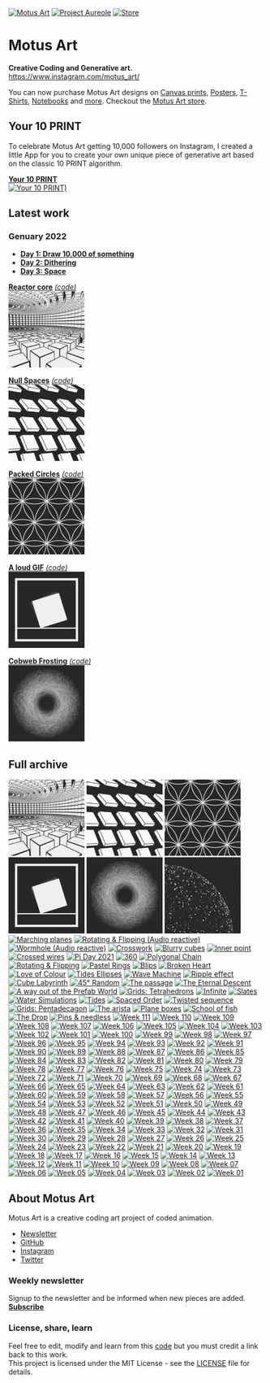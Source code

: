 [![Motus Art](assets/img/website/MotusArt.jpg "Motus Art")](#motus-art)
[![Project Aureole](assets/img/website/Project-Aureole.jpg "Project Aureole")](https://github.com/owenmcateer/Project-Aureole)
[![Store](assets/img/website/Buy-prints.jpg "Buy Motus Art Prints")](https://motusart.redbubble.com/)


# Motus Art

**Creative Coding and Generative art.**  
https://www.instagram.com/motus_art/

You can now purchase Motus Art designs on [Canvas prints](https://www.redbubble.com/people/motusart/shop?artistUserName=motusart&asc=u&iaCode=u-print-canvas), [Posters](https://www.redbubble.com/people/motusart/shop?artistUserName=motusart&asc=u&iaCode=u-print-poster), [T-Shirts](https://cottonbureau.com/people/owen-mcateer), [Notebooks](https://www.redbubble.com/people/motusart/shop?artistUserName=motusart&asc=u&iaCode=u-notebook-spiral) and [more](https://www.redbubble.com/people/motusart/shop).
Checkout the [Motus Art store](https://www.redbubble.com/people/motusart/shop).


## Your 10 PRINT
To celebrate Motus Art getting 10,000 followers on Instagram, I created a little App for you to create your own unique piece of generative art based on the classic 10 PRINT algorithm.

[**Your 10 PRINT**][your10print]  
[![Your 10 PRINT)](./assets/img/preview/your10print.png)][your10print]


## Latest work

### Genuary 2022
- [**Day 1: Draw 10,000 of something**](https://owenmcateer.github.io/Motus-Art/projects/genuary2022/day1.html)
- [**Day 2: Dithering**](https://owenmcateer.github.io/Motus-Art/projects/genuary2022/day2.html)
- [**Day 3: Space**](https://owenmcateer.github.io/Motus-Art/projects/genuary2022/day3.html)


[**Reactor core**][week152] [*(code)*][week152code]  
[![Reactor core)](./assets/img/preview/week_152.png)][week152]

[**Null Spaces**][week151] [*(code)*][week151code]  
[![Null Spaces)](./assets/img/preview/week_151.png)][week151]

[**Packed Circles**][week150] [*(code)*][week150code]  
[![Packed Circles)](./assets/img/preview/week_150.png)][week150]

[**A loud GIF**][week149] [*(code)*][week149code]  
[![A loud GIF)](./assets/img/preview/week_149.png)][week149]

[**Cobweb Frosting**][week148] [*(code)*][week148code]  
[![Cobweb Frosting)](./assets/img/preview/week_148.png)][week148]

## Full archive
[![Reactor core](./assets/img/preview/week_152.png)][week152]
[![Null Spaces](./assets/img/preview/week_151.png)][week151]
[![Packed Circles](./assets/img/preview/week_150.png)][week150]
[![A loud GIF](./assets/img/preview/week_149.png)][week149]
[![Cobweb Frosting](./assets/img/preview/week_148.png)][week148]
[![Entity Globe](./assets/img/preview/week_147.png)][week147]
[![Marching planes](./assets/img/preview/week_146.png)][week146]
[![Rotating & Flipping (Audio reactive)](./assets/img/preview/week_136.png)][week145]
[![Wormhole (Audio reactive)](./assets/img/preview/week_103.png)][week144]
[![Crosswork](./assets/img/preview/week_143.png)][week143]
[![Blurry cubes](./assets/img/preview/week_142.png)][week142]
[![Inner point](./assets/img/preview/week_141.png)][week141]
[![Crossed wires](./assets/img/preview/week_140.png)][week140]
[![Pi Day 2021](./assets/img/preview/week_139.png)][week139]
[![360](./assets/img/preview/week_138.png)][week138]
[![Polygonal Chain](./assets/img/preview/week_137.png)][week137]
[![Rotating &amp; Flipping](./assets/img/preview/week_136.png)][week136]
[![Pastel Rings](./assets/img/preview/week_135.png)][week135]
[![Blips](./assets/img/preview/week_134.png)][week134]
[![Broken Heart](./assets/img/preview/week_133.png)][week133]
[![Love of Colour](./assets/img/preview/week_132.png)][week132]
[![Tides Ellipses](./assets/img/preview/week_131.png)][week131]
[![Wave Machine](./assets/img/preview/week_130.png)][week130]
[![Ripple effect](./assets/img/preview/week_129.png)][week129]
[![Cube Labyrinth](./assets/img/preview/week_128.png)][week128]
[![45° Random](./assets/img/preview/week_127.png)][week127]
[![The passage](./assets/img/preview/week_126.png)][week126]
[![The Eternal Descent](./assets/img/preview/week_125.png)][week125]
[![A way out of the Prefab World](./assets/img/preview/week_124.png)][week124]
[![Grids: Tetrahedrons](./assets/img/preview/week_123.png)][week123]
[![Infinite](./assets/img/preview/week_122.png)][week122]
[![Slates](./assets/img/preview/week_121.png)][week121]
[![Water Simulations](./assets/img/preview/WaterSimulations.png)][waterSims]
[![Tides](./assets/img/preview/week_120.png)][week120]
[![Spaced Order](./assets/img/preview/week_119.png)][week119]
[![Twisted sequence](./assets/img/preview/week_118.png)][week118]
[![Grids: Pentadecagon](./assets/img/preview/week_117.png)][week117]
[![The arista](./assets/img/preview/week_116.png)][week116]
[![Plane boxes](./assets/img/preview/week_115.png)][week115]
[![School of fish](./assets/img/preview/week_114.png)][week114]
[![The Drop](./assets/img/preview/week_113.png)][week113]
[![Pins & needless](./assets/img/preview/week_112.png)][week112]
[![Week 111](./assets/img/preview/week_111.png)][week111]
[![Week 110](./assets/img/preview/week_110.png)][week110]
[![Week 109](./assets/img/preview/week_109.png)][week109]
[![Week 108](./assets/img/preview/week_108.png)][week108]
[![Week 107](./assets/img/preview/week_107.png)][week107]
[![Week 106](./assets/img/preview/week_106.png)][week106]
[![Week 105](./assets/img/preview/week_105.png)][week105]
[![Week 104](./assets/img/preview/week_104.png)][week104]
[![Week 103](./assets/img/preview/week_103.png)][week103]
[![Week 102](./assets/img/preview/week_102.png)][week102]
[![Week 101](./assets/img/preview/week_101.png)][week101]
[![Week 100](./assets/img/preview/week_100.png)][week100]
[![Week 99](./assets/img/preview/week_99.png)][week99]
[![Week 98](./assets/img/preview/week_98.png)][week98]
[![Week 97](./assets/img/preview/week_97.png)][week97]
[![Week 96](./assets/img/preview/week_96.png)][week96]
[![Week 95](./assets/img/preview/week_95.png)][week95]
[![Week 94](./assets/img/preview/week_94.png)][week94]
[![Week 93](./assets/img/preview/week_93.png)][week93]
[![Week 92](./assets/img/preview/week_92.png)][week92]
[![Week 91](./assets/img/preview/week_91.png)][week91]
[![Week 90](./assets/img/preview/week_90.png)][week90]
[![Week 89](./assets/img/preview/week_89.png)][week89]
[![Week 88](./assets/img/preview/week_88.png)][week88]
[![Week 87](./assets/img/preview/week_87.png)][week87]
[![Week 86](./assets/img/preview/week_86.png)][week86]
[![Week 85](./assets/img/preview/week_85.png)][week85]
[![Week 84](./assets/img/preview/week_84.png)][week84]
[![Week 83](./assets/img/preview/week_83.png)][week83]
[![Week 82](./assets/img/preview/week_82.png)][week82]
[![Week 81](./assets/img/preview/week_81.png)][week81]
[![Week 80](./assets/img/preview/week_80.png)][week80]
[![Week 79](./assets/img/preview/week_79.png)][week79]
[![Week 78](./assets/img/preview/week_78.png)][week78]
[![Week 77](./assets/img/preview/week_77.png)][week77]
[![Week 76](./assets/img/preview/week_76.png)][week76]
[![Week 75](./assets/img/preview/week_75.png)][week75]
[![Week 74](./assets/img/preview/week_74.png)][week74]
[![Week 73](./assets/img/preview/week_73.png)][week73]
[![Week 72](./assets/img/preview/week_72.png)][week72]
[![Week 71](./assets/img/preview/week_71.png)][week71]
[![Week 70](./assets/img/preview/week_70.png)][week70]
[![Week 69](./assets/img/preview/week_69.png)][week69]
[![Week 68](./assets/img/preview/week_68.png)][week68]
[![Week 67](./assets/img/preview/week_67.png)][week67]
[![Week 66](./assets/img/preview/week_66.png)][week66]
[![Week 65](./assets/img/preview/week_65.png)][week65]
[![Week 64](./assets/img/preview/week_64.png)][week64]
[![Week 63](./assets/img/preview/week_63.png)][week63]
[![Week 62](./assets/img/preview/week_62.png)][week62]
[![Week 61](./assets/img/preview/week_61.png)][week61]
[![Week 60](./assets/img/preview/week_60.png)][week60]
[![Week 59](./assets/img/preview/week_59.png)][week59]
[![Week 58](./assets/img/preview/week_58.png)][week58]
[![Week 57](./assets/img/preview/week_57.png)][week57]
[![Week 56](./assets/img/preview/week_56.png)][week56]
[![Week 55](./assets/img/preview/week_55.png)][week55]
[![Week 54](./assets/img/preview/week_54.png)][week54]
[![Week 53](./assets/img/preview/week_53.png)][week53]
[![Week 52](./assets/img/preview/week_52.png)][week52]
[![Week 51](./assets/img/preview/week_51.png)][week51]
[![Week 50](./assets/img/preview/week_50.png)][week50]
[![Week 49](./assets/img/preview/week_49.png)][week49]
[![Week 48](./assets/img/preview/week_48.png)][week48]
[![Week 47](./assets/img/preview/week_47.png)][week47]
[![Week 46](./assets/img/preview/week_46.png)][week46]
[![Week 45](./assets/img/preview/week_45.png)][week45]
[![Week 44](./assets/img/preview/week_44.png)][week44]
[![Week 43](./assets/img/preview/week_43.png)][week43]
[![Week 42](./assets/img/preview/week_42.png)][week42]
[![Week 41](./assets/img/preview/week_41.png)][week41]
[![Week 40](./assets/img/preview/week_40.png)][week40]
[![Week 39](./assets/img/preview/week_39.png)][week39]
[![Week 38](./assets/img/preview/week_38.png)][week38]
[![Week 37](./assets/img/preview/week_37.png)][week37]
[![Week 36](./assets/img/preview/week_36.png)][week36]
[![Week 35](./assets/img/preview/week_35.png)][week35]
[![Week 34](./assets/img/preview/week_34.png)][week34]
[![Week 33](./assets/img/preview/week_33.png)][week33]
[![Week 32](./assets/img/preview/week_32.png)][week32]
[![Week 31](./assets/img/preview/week_31.png)][week31]
[![Week 30](./assets/img/preview/week_30.png)][week30]
[![Week 29](./assets/img/preview/week_29.png)][week29]
[![Week 28](./assets/img/preview/week_28.png)][week28]
[![Week 27](./assets/img/preview/week_27.png)][week27]
[![Week 26](./assets/img/preview/week_26.png)][week26]
[![Week 25](./assets/img/preview/week_25.png)][week25]
[![Week 24](./assets/img/preview/week_24.png)][week24]
[![Week 23](./assets/img/preview/week_23.png)][week23]
[![Week 22](./assets/img/preview/week_22.png)][week22]
[![Week 21](./assets/img/preview/week_21.png)][week21]
[![Week 20](./assets/img/preview/week_20.png)][week20]
[![Week 19](./assets/img/preview/week_19.png)][week19]
[![Week 18](./assets/img/preview/week_18.png)][week18]
[![Week 17](./assets/img/preview/week_17.png)][week17]
[![Week 16](./assets/img/preview/week_16.png)][week16]
[![Week 15](./assets/img/preview/week_15.png)][week15]
[![Week 14](./assets/img/preview/week_14.png)][week14]
[![Week 13](./assets/img/preview/week_13.png)][week13]
[![Week 12](./assets/img/preview/week_12.png)][week12]
[![Week 11](./assets/img/preview/week_11.png)][week11]
[![Week 10](./assets/img/preview/week_10.png)][week10]
[![Week 09](./assets/img/preview/week_09.png)][week09]
[![Week 08](./assets/img/preview/week_08.png)][week08]
[![Week 07](./assets/img/preview/week_07.png)][week07]
[![Week 06](./assets/img/preview/week_06.png)][week06]
[![Week 05](./assets/img/preview/week_05.png)][week05]
[![Week 04](./assets/img/preview/week_04.png)][week04]
[![Week 03](./assets/img/preview/week_03.png)][week03]
[![Week 02](./assets/img/preview/week_02.png)][week02]
[![Week 01](./assets/img/preview/week_01.png)][week01]

## About Motus Art

Motus Art is a creative coding art project of coded animation.
* [Newsletter](http://eepurl.com/dmntwP)
* [GitHub](https://github.com/owenmcateer)
* [Instagram](https://www.instagram.com/Motus_Art/)
* [Twitter](https://twitter.com/motus_art)

### Weekly newsletter

Signup to the newsletter and be informed when new pieces are added.  
[**Subscribe**](http://eepurl.com/dmntwP)

### License, share, learn

Feel free to edit, modify and learn from this [code](https://github.com/owenmcateer/Motus-Art) but you must credit a link back to this work.  
This project is licensed under the MIT License - see the [LICENSE](LICENSE) file for details.

[week01]: https://owenmcateer.github.io/Motus-Art/projects/week_01.html
[week01code]: https://github.com/owenmcateer/Motus-Art/blob/master/src/week_01/main.js
[week02]: https://owenmcateer.github.io/Motus-Art/projects/week_02.html
[week02code]: https://github.com/owenmcateer/Motus-Art/blob/master/src/week_02/main.js
[week03]: https://owenmcateer.github.io/Motus-Art/projects/week_03.html
[week03code]: https://github.com/owenmcateer/Motus-Art/blob/master/src/week_03/main.js
[week04]: https://owenmcateer.github.io/Motus-Art/projects/week_04.html
[week04code]: https://github.com/owenmcateer/Motus-Art/blob/master/src/week_04/main.js
[week05]: https://owenmcateer.github.io/Motus-Art/projects/week_05.html
[week05code]: https://github.com/owenmcateer/Motus-Art/blob/master/src/week_05/main.js
[week06]: https://owenmcateer.github.io/Motus-Art/projects/week_06.html
[week06code]: https://github.com/owenmcateer/Motus-Art/blob/master/src/week_06/main.js
[week07]: https://owenmcateer.github.io/Motus-Art/projects/week_07.html
[week07code]: https://github.com/owenmcateer/Motus-Art/blob/master/src/week_07/main.js
[week08]: https://owenmcateer.github.io/Motus-Art/projects/week_08.html
[week08code]: https://github.com/owenmcateer/Motus-Art/tree/master/src/week_08
[week09]: https://owenmcateer.github.io/Motus-Art/projects/week_09.html
[week09code]: https://github.com/owenmcateer/Motus-Art/blob/master/src/week_09/main.js
[week10]: https://owenmcateer.github.io/Motus-Art/projects/week_10.html
[week10code]: https://github.com/owenmcateer/Motus-Art/blob/master/src/week_10/main.js
[week11]: https://owenmcateer.github.io/Motus-Art/projects/week_11.html
[week11code]: https://github.com/owenmcateer/Motus-Art/blob/master/src/week_11/main.js
[week12]: https://owenmcateer.github.io/Motus-Art/projects/week_12.html
[week12code]: https://github.com/owenmcateer/Motus-Art/blob/master/src/week_12/main.js
[week13]: https://owenmcateer.github.io/Motus-Art/projects/week_13.html
[week13code]: https://github.com/owenmcateer/Motus-Art/blob/master/src/week_13/main.js
[week14]: https://owenmcateer.github.io/Motus-Art/projects/week_14.html
[week14code]: https://github.com/owenmcateer/Motus-Art/blob/master/src/week_14/main.js
[week15]: https://owenmcateer.github.io/Motus-Art/projects/week_15.html
[week15code]: https://github.com/owenmcateer/Motus-Art/blob/master/src/week_15/main.js
[week16]: https://owenmcateer.github.io/Motus-Art/projects/week_16.html
[week16code]: https://github.com/owenmcateer/Motus-Art/blob/master/src/week_16/main.js
[week17]: https://owenmcateer.github.io/Motus-Art/projects/week_17.html
[week17code]: https://github.com/owenmcateer/Motus-Art/blob/master/src/week_17/main.js
[week18]: https://owenmcateer.github.io/Motus-Art/projects/week_18.html
[week18code]: https://github.com/owenmcateer/Motus-Art/blob/master/src/week_18/main.js
[week19]: https://owenmcateer.github.io/Motus-Art/projects/week_19.html
[week19code]: https://github.com/owenmcateer/Motus-Art/blob/master/src/week_19/main.js
[week20]: https://owenmcateer.github.io/Motus-Art/projects/week_20.html
[week20code]: https://github.com/owenmcateer/Motus-Art/blob/master/src/week_20/main.js
[week21]: https://owenmcateer.github.io/Motus-Art/projects/week_21.html
[week21code]: https://github.com/owenmcateer/Motus-Art/blob/master/src/week_21/main.js
[week22]: https://owenmcateer.github.io/Motus-Art/projects/week_22.html
[week22code]: https://github.com/owenmcateer/Motus-Art/blob/master/src/week_22/main.js
[week23]: https://owenmcateer.github.io/Motus-Art/projects/week_23.html
[week23code]: https://github.com/owenmcateer/Motus-Art/blob/master/src/week_23/main.js
[week24]: https://owenmcateer.github.io/Motus-Art/projects/week_24.html
[week24code]: https://github.com/owenmcateer/Motus-Art/blob/master/src/week_24/main.js
[week25]: https://owenmcateer.github.io/Motus-Art/projects/week_25.html
[week25code]: https://github.com/owenmcateer/Motus-Art/blob/master/src/week_25/main.js
[week26]: https://owenmcateer.github.io/Motus-Art/projects/week_26.html
[week26code]: https://github.com/owenmcateer/Motus-Art/blob/master/src/week_26/main.js
[week27]: https://owenmcateer.github.io/Motus-Art/projects/week_27.html
[week27code]: https://github.com/owenmcateer/Motus-Art/blob/master/src/week_27/main.js
[week28]: https://owenmcateer.github.io/Motus-Art/projects/week_28.html
[week28code]: https://github.com/owenmcateer/Motus-Art/blob/master/src/week_28/main.js
[week29]: https://owenmcateer.github.io/Motus-Art/projects/week_29.html
[week29code]: https://github.com/owenmcateer/Motus-Art/blob/master/src/week_29/main.js
[codevember]: https://owenmcateer.github.io/Motus-Art/projects/codevember/
[week30]: https://owenmcateer.github.io/Motus-Art/projects/week_30.html
[week30code]: https://github.com/owenmcateer/Motus-Art/blob/master/src/week_30/main.js
[week31]: https://owenmcateer.github.io/Motus-Art/projects/week_31.html
[week31code]: https://github.com/owenmcateer/Motus-Art/blob/master/src/week_31/main.js
[week32]: https://owenmcateer.github.io/Motus-Art/projects/week_32.html
[week32code]: https://github.com/owenmcateer/Motus-Art/blob/master/src/week_32/main.js
[week33]: https://owenmcateer.github.io/Motus-Art/projects/week_33.html
[week33code]: https://github.com/owenmcateer/Motus-Art/blob/master/src/week_33/main.js
[week34]: https://owenmcateer.github.io/Motus-Art/projects/week_34.html
[week34code]: https://github.com/owenmcateer/Motus-Art/blob/master/src/week_34/main.js
[week35]: https://owenmcateer.github.io/Motus-Art/projects/week_35.html
[week35code]: https://github.com/owenmcateer/Motus-Art/blob/master/src/week_35/main.js
[week36]: https://owenmcateer.github.io/Motus-Art/projects/week_36.html
[week36code]: https://github.com/owenmcateer/Motus-Art/blob/master/src/week_36/main.js
[week37]: https://owenmcateer.github.io/Motus-Art/projects/week_37.html
[week37code]: https://github.com/owenmcateer/Motus-Art/blob/master/src/week_37/main.js
[week38]: https://owenmcateer.github.io/Motus-Art/projects/week_38.html
[week38code]: https://github.com/owenmcateer/Motus-Art/blob/master/src/week_38/main.js
[week39]: https://owenmcateer.github.io/Motus-Art/projects/week_39.html
[week39code]: https://github.com/owenmcateer/Motus-Art/blob/master/src/week_39/main.js
[week40]: https://owenmcateer.github.io/Motus-Art/projects/week_40.html
[week40code]: https://github.com/owenmcateer/Motus-Art/blob/master/src/week_40/main.js
[week41]: https://owenmcateer.github.io/Motus-Art/projects/week_41.html
[week41code]: https://github.com/owenmcateer/Motus-Art/blob/master/src/week_41/main.js
[week42]: https://owenmcateer.github.io/Motus-Art/projects/week_42.html
[week42code]: https://github.com/owenmcateer/Motus-Art/blob/master/src/week_42/main.js
[week43]: https://owenmcateer.github.io/Motus-Art/projects/week_43.html
[week43code]: https://github.com/owenmcateer/Motus-Art/blob/master/src/week_43/main.js
[week44]: https://owenmcateer.github.io/Motus-Art/projects/week_44.html
[week44code]: https://github.com/owenmcateer/Motus-Art/blob/master/src/week_44/main.js
[week45]: https://owenmcateer.github.io/Motus-Art/projects/week_45.html
[week45code]: https://github.com/owenmcateer/Motus-Art/blob/master/src/week_45/main.js
[week46]: https://owenmcateer.github.io/Motus-Art/projects/week_46.html
[week46code]: https://github.com/owenmcateer/Motus-Art/blob/master/src/week_46/main.js
[week47]: https://owenmcateer.github.io/Motus-Art/projects/week_47.html
[week47code]: https://github.com/owenmcateer/Motus-Art/blob/master/src/week_47/main.js
[week48]: https://owenmcateer.github.io/Motus-Art/projects/week_48.html
[week48code]: https://github.com/owenmcateer/Motus-Art/blob/master/src/week_48/main.js
[week49]: https://owenmcateer.github.io/Motus-Art/projects/week_49.html
[week49code]: https://github.com/owenmcateer/Motus-Art/blob/master/src/week_49/main.js
[week50]: https://owenmcateer.github.io/Motus-Art/projects/week_50.html
[week50code]: https://github.com/owenmcateer/Motus-Art/blob/master/src/week_50/main.js
[week51]: https://owenmcateer.github.io/Motus-Art/projects/week_51.html
[week51code]: https://github.com/owenmcateer/Motus-Art/blob/master/src/week_51/main.js
[week52]: https://owenmcateer.github.io/Motus-Art/projects/week_52.html
[week52code]: https://github.com/owenmcateer/Motus-Art/blob/master/src/week_52/main.js
[week53]: https://owenmcateer.github.io/Motus-Art/projects/week_53.html
[week53code]: https://github.com/owenmcateer/Motus-Art/blob/master/src/week_53/main.js
[week54]: https://owenmcateer.github.io/Motus-Art/projects/week_54.html
[week54code]: https://github.com/owenmcateer/Motus-Art/blob/master/src/week_54/main.js
[week55]: https://owenmcateer.github.io/Motus-Art/projects/week_55.html
[week55code]: https://github.com/owenmcateer/Motus-Art/blob/master/src/week_55/main.js
[week56]: https://owenmcateer.github.io/Motus-Art/projects/week_56.html
[week56code]: https://github.com/owenmcateer/Motus-Art/blob/master/src/week_56/main.js
[week57]: https://owenmcateer.github.io/Motus-Art/projects/week_57.html
[week57code]: https://github.com/owenmcateer/Motus-Art/blob/master/src/week_57/main.js
[week58]: https://owenmcateer.github.io/Motus-Art/projects/week_58.html
[week58code]: https://github.com/owenmcateer/Motus-Art/blob/master/src/week_58/main.js
[week59]: https://owenmcateer.github.io/Motus-Art/projects/week_59.html
[week59code]: https://github.com/owenmcateer/Motus-Art/blob/master/src/week_59/main.js
[week60]: https://owenmcateer.github.io/Motus-Art/projects/week_60.html
[week60code]: https://github.com/owenmcateer/Motus-Art/blob/master/src/week_60/main.js
[week61]: https://owenmcateer.github.io/Motus-Art/projects/week_61.html
[week61code]: https://github.com/owenmcateer/Motus-Art/blob/master/src/week_61/main.js
[week62]: https://owenmcateer.github.io/Motus-Art/projects/week_62.html
[week62code]: https://github.com/owenmcateer/Motus-Art/blob/master/src/week_62/main.js
[week63]: https://owenmcateer.github.io/Motus-Art/projects/week_63.html
[week63code]: https://github.com/owenmcateer/Motus-Art/blob/master/src/week_63/main.js
[week64]: https://owenmcateer.github.io/Motus-Art/projects/week_64.html
[week64code]: https://github.com/owenmcateer/Motus-Art/blob/master/src/week_64/main.js
[week65]: https://owenmcateer.github.io/Motus-Art/projects/week_65.html
[week65code]: https://github.com/owenmcateer/Motus-Art/blob/master/src/week_65/main.js
[week66]: https://owenmcateer.github.io/Motus-Art/projects/week_66.html
[week66code]: https://github.com/owenmcateer/Motus-Art/blob/master/src/week_66/main.js
[week67]: https://owenmcateer.github.io/Motus-Art/projects/week_67.html
[week67code]: https://github.com/owenmcateer/Motus-Art/blob/master/src/week_67/main.js
[week68]: https://owenmcateer.github.io/Motus-Art/projects/week_68.html
[week68code]: https://github.com/owenmcateer/Motus-Art/blob/master/src/week_68/main.js
[week69]: https://owenmcateer.github.io/Motus-Art/projects/week_69.html
[week69code]: https://github.com/owenmcateer/Motus-Art/blob/master/src/week_69/main.js
[week70]: https://owenmcateer.github.io/Motus-Art/projects/week_70.html
[week70code]: https://github.com/owenmcateer/Motus-Art/blob/master/src/week_70/main.js
[week71]: https://owenmcateer.github.io/Motus-Art/projects/week_71.html
[week71code]: https://github.com/owenmcateer/Motus-Art/blob/master/src/week_71/main.js
[week72]: https://owenmcateer.github.io/Motus-Art/projects/week_72.html
[week72code]: https://github.com/owenmcateer/Motus-Art/blob/master/src/week_72/main.js
[week73]: https://owenmcateer.github.io/Motus-Art/projects/week_73.html
[week73code]: https://github.com/owenmcateer/Motus-Art/blob/master/src/week_73/main.js
[week74]: https://owenmcateer.github.io/Motus-Art/projects/week_74.html
[week74code]: https://github.com/owenmcateer/Motus-Art/blob/master/src/week_74/main.js
[week75]: https://owenmcateer.github.io/Motus-Art/projects/week_75.html
[week75code]: https://github.com/owenmcateer/Motus-Art/blob/master/src/week_75/main.js
[week76]: https://owenmcateer.github.io/Motus-Art/projects/week_76.html
[week76code]: https://github.com/owenmcateer/Motus-Art/blob/master/src/week_76/main.js
[week77]: https://owenmcateer.github.io/Motus-Art/projects/week_77.html
[week77code]: https://github.com/owenmcateer/Motus-Art/blob/master/src/week_77/main.js
[week78]: https://owenmcateer.github.io/Motus-Art/projects/week_78.html
[week78code]: https://github.com/owenmcateer/Motus-Art/blob/master/src/week_78/main.js
[week79]: https://owenmcateer.github.io/Motus-Art/projects/week_79.html
[week79code]: https://github.com/owenmcateer/Motus-Art/blob/master/src/week_79/main.js
[week80]: https://owenmcateer.github.io/Motus-Art/projects/week_80.html
[week80code]: https://github.com/owenmcateer/Motus-Art/blob/master/src/week_80/
[week81]: https://owenmcateer.github.io/Motus-Art/projects/week_81.html
[week81code]: https://github.com/owenmcateer/Motus-Art/blob/master/src/week_81/main.js
[week82]: https://owenmcateer.github.io/Motus-Art/projects/week_82.html
[week82code]: https://github.com/owenmcateer/Motus-Art/blob/master/src/week_82/main.js
[week83]: https://owenmcateer.github.io/Motus-Art/projects/week_83.html
[week83code]: https://github.com/owenmcateer/Motus-Art/blob/master/src/week_83/main.js
[week84]: https://owenmcateer.github.io/Motus-Art/projects/week_84.html
[week84code]: https://github.com/owenmcateer/Motus-Art/blob/master/src/week_84/main.js
[week85]: https://owenmcateer.github.io/Motus-Art/projects/week_85.html
[week85code]: https://github.com/owenmcateer/Motus-Art/blob/master/src/week_85/
[week86]: https://owenmcateer.github.io/Motus-Art/projects/week_86.html
[week86code]: https://github.com/owenmcateer/Motus-Art/blob/master/src/week_86/main.js
[week87]: https://owenmcateer.github.io/Motus-Art/projects/week_87.html
[week87code]: https://github.com/owenmcateer/Motus-Art/blob/master/src/week_87/main.js
[week88]: https://owenmcateer.github.io/Motus-Art/projects/week_88.html
[week88code]: https://github.com/owenmcateer/Motus-Art/blob/master/src/week_88/main.js
[week89]: https://owenmcateer.github.io/Motus-Art/projects/week_89.html
[week89code]: https://github.com/owenmcateer/Motus-Art/blob/master/src/week_89/main.js
[week90]: https://owenmcateer.github.io/Motus-Art/projects/week_90.html
[week90code]: https://github.com/owenmcateer/Motus-Art/blob/master/src/week_90/main.js
[week91]: https://owenmcateer.github.io/Motus-Art/projects/week_91.html
[week91code]: https://github.com/owenmcateer/Motus-Art/blob/master/src/week_91/main.js
[week92]: https://owenmcateer.github.io/Motus-Art/projects/week_92.html
[week92code]: https://github.com/owenmcateer/Motus-Art/blob/master/src/week_92/main.js
[week93]: https://owenmcateer.github.io/Motus-Art/projects/week_93.html
[week93code]: https://github.com/owenmcateer/Motus-Art/blob/master/src/week_93/main.js
[week94]: https://owenmcateer.github.io/Motus-Art/projects/week_94.html
[week94code]: https://github.com/owenmcateer/Motus-Art/blob/master/src/week_94/main.js
[week95]: https://owenmcateer.github.io/Motus-Art/projects/week_95.html
[week95code]: https://github.com/owenmcateer/Motus-Art/blob/master/src/week_95/
[week96]: https://owenmcateer.github.io/Motus-Art/projects/week_96.html
[week96code]: https://github.com/owenmcateer/Motus-Art/blob/master/src/week_96/main.js
[week97]: https://owenmcateer.github.io/Motus-Art/projects/week_97.html
[week97code]: https://github.com/owenmcateer/Motus-Art/blob/master/src/week_97/main.js
[week98]: https://owenmcateer.github.io/Motus-Art/projects/week_98.html
[week98code]: https://github.com/owenmcateer/Motus-Art/blob/master/src/week_98/main.js
[week99]: https://owenmcateer.github.io/Motus-Art/projects/week_99.html
[week99code]: https://github.com/owenmcateer/Motus-Art/blob/master/src/week_99/main.js
[week100]: https://owenmcateer.github.io/Motus-Art/projects/week_100.html
[week100code]: https://github.com/owenmcateer/Motus-Art/blob/master/src/week_100/main.js
[week101]: https://owenmcateer.github.io/Motus-Art/projects/week_101.html
[week101code]: https://github.com/owenmcateer/Motus-Art/blob/master/src/week_101/main.js
[week102]: https://owenmcateer.github.io/Motus-Art/projects/week_102.html
[week102code]: https://github.com/owenmcateer/Motus-Art/blob/master/src/week_102/main.js
[week103]: https://owenmcateer.github.io/Motus-Art/projects/week_103.html
[week103code]: https://github.com/owenmcateer/Motus-Art/blob/master/src/week_103/main.js
[week104]: https://owenmcateer.github.io/Motus-Art/projects/week_104.html
[week104code]: https://github.com/owenmcateer/Motus-Art/blob/master/src/week_104/main.js
[week105]: https://owenmcateer.github.io/Motus-Art/projects/week_105.html
[week105code]: https://github.com/owenmcateer/Motus-Art/blob/master/src/week_105/main.js
[week106]: https://owenmcateer.github.io/Motus-Art/projects/week_106.html
[week106code]: https://github.com/owenmcateer/Motus-Art/blob/master/src/week_106/main.js
[week107]: https://owenmcateer.github.io/Motus-Art/projects/week_107.html
[week107code]: https://github.com/owenmcateer/Motus-Art/blob/master/src/week_107/main.js
[week108]: https://owenmcateer.github.io/Motus-Art/projects/week_108.html
[week108code]: https://github.com/owenmcateer/Motus-Art/blob/master/src/week_108/main.js
[week109]: https://owenmcateer.github.io/Motus-Art/projects/week_109.html
[week109code]: https://github.com/owenmcateer/Motus-Art/blob/master/src/week_109/main.js
[week110]: https://owenmcateer.github.io/Motus-Art/projects/week_110.html
[week110code]: https://github.com/owenmcateer/Motus-Art/blob/master/src/week_110/main.js
[week111]: https://owenmcateer.github.io/Motus-Art/projects/week_111.html
[week111code]: https://github.com/owenmcateer/Motus-Art/blob/master/src/week_111/main.js
[week112]: https://owenmcateer.github.io/Motus-Art/projects/week_112.html
[week112code]: https://github.com/owenmcateer/Motus-Art/blob/master/src/week_112/main.js
[week113]: https://owenmcateer.github.io/Motus-Art/projects/week_113.html
[week113code]: https://github.com/owenmcateer/Motus-Art/blob/master/src/week_113/main.js
[week114]: https://owenmcateer.github.io/Motus-Art/projects/week_114.html
[week114code]: https://github.com/owenmcateer/Motus-Art/blob/master/src/week_114/main.js
[week115]: https://owenmcateer.github.io/Motus-Art/projects/week_115.html
[week115code]: https://github.com/owenmcateer/Motus-Art/blob/master/src/week_115/main.js
[week116]: https://owenmcateer.github.io/Motus-Art/projects/week_116.html
[week116code]: https://github.com/owenmcateer/Motus-Art/blob/master/src/week_116/main.js
[week117]: https://owenmcateer.github.io/Motus-Art/projects/week_117.html
[week117code]: https://github.com/owenmcateer/Motus-Art/blob/master/src/week_117/main.js
[week118]: https://owenmcateer.github.io/Motus-Art/projects/week_118.html
[week118code]: https://github.com/owenmcateer/Motus-Art/blob/master/src/week_118/main.js
[week119]: https://owenmcateer.github.io/Motus-Art/projects/week_119.html
[week119code]: https://github.com/owenmcateer/Motus-Art/blob/master/src/week_119/main.js
[week120]: https://owenmcateer.github.io/Motus-Art/projects/week_120.html
[week120code]: https://github.com/owenmcateer/Motus-Art/blob/master/src/week_120/main.js
[waterSims]: https://owenmcateer.github.io/Motus-Art/projects/water-simulations/1.SlideFall.html
[waterSimsCode]: https://github.com/owenmcateer/Motus-Art/blob/master//projects/water-simulations/
[week121]: https://owenmcateer.github.io/Motus-Art/projects/week_121.html
[week121code]: https://github.com/owenmcateer/Motus-Art/blob/master/src/week_121/main.js
[week122]: https://owenmcateer.github.io/Motus-Art/projects/week_122.html
[week122code]: https://github.com/owenmcateer/Motus-Art/blob/master/src/week_122/main.js
[week123]: https://owenmcateer.github.io/Motus-Art/projects/week_123.html
[week123code]: https://github.com/owenmcateer/Motus-Art/blob/master/src/week_123/
[week124]: https://owenmcateer.github.io/Motus-Art/projects/week_124.html
[week124code]: https://github.com/owenmcateer/Motus-Art/blob/master/src/week_124/
[week125]: https://owenmcateer.github.io/Motus-Art/projects/week_125.html
[week125code]: https://github.com/owenmcateer/Motus-Art/blob/master/src/week_125/main.js
[week126]: https://owenmcateer.github.io/Motus-Art/projects/week_126.html
[week126code]: https://github.com/owenmcateer/Motus-Art/blob/master/src/week_126/main.js
[week127]: https://owenmcateer.github.io/Motus-Art/projects/week_127.html
[week127code]: https://github.com/owenmcateer/Motus-Art/blob/master/src/week_127/main.js
[week128]: https://owenmcateer.github.io/Motus-Art/projects/week_128.html
[week128code]: https://github.com/owenmcateer/Motus-Art/blob/master/src/week_128/main.js
[week129]: https://owenmcateer.github.io/Motus-Art/projects/week_129.html
[week129code]: https://github.com/owenmcateer/Motus-Art/blob/master/src/week_129/main.js
[week130]: https://owenmcateer.github.io/Motus-Art/projects/week_130.html
[week130code]: https://github.com/owenmcateer/Motus-Art/blob/master/src/week_130/main.js
[week131]: https://owenmcateer.github.io/Motus-Art/projects/week_131.html
[week131code]: https://github.com/owenmcateer/Motus-Art/blob/master/src/week_131/main.js
[week132]: https://owenmcateer.github.io/Motus-Art/projects/week_132.html
[week132code]: https://github.com/owenmcateer/Motus-Art/blob/master/src/week_132/main.js
[week133]: https://owenmcateer.github.io/Motus-Art/projects/week_133.html
[week133code]: https://github.com/owenmcateer/Motus-Art/blob/master/src/week_133/main.js
[week134]: https://owenmcateer.github.io/Motus-Art/projects/week_134.html
[week134code]: https://github.com/owenmcateer/Motus-Art/blob/master/src/week_134/main.js
[week135]: https://owenmcateer.github.io/Motus-Art/projects/week_135.html
[week135code]: https://github.com/owenmcateer/Motus-Art/blob/master/src/week_135/main.js
[week136]: https://owenmcateer.github.io/Motus-Art/projects/week_136.html
[week136code]: https://github.com/owenmcateer/Motus-Art/blob/master/src/week_136/main.js
[week137]: https://owenmcateer.github.io/Motus-Art/projects/week_137.html
[week137code]: https://github.com/owenmcateer/Motus-Art/tree/master/src/week_137
[week138]: https://owenmcateer.github.io/Motus-Art/projects/week_138.html
[week138code]: https://github.com/owenmcateer/Motus-Art/blob/master/src/week_138/main.js
[week139]: https://owenmcateer.github.io/Motus-Art/projects/week_139.html
[week139code]: https://github.com/owenmcateer/Motus-Art/blob/master/src/week_139/main.js
[week140]: https://owenmcateer.github.io/Motus-Art/projects/week_140.html
[week140code]: https://github.com/owenmcateer/Motus-Art/blob/master/src/week_140/main.js
[week141]: https://owenmcateer.github.io/Motus-Art/projects/week_141.html
[week141code]: https://github.com/owenmcateer/Motus-Art/blob/master/src/week_141/main.js
[week142]: https://owenmcateer.github.io/Motus-Art/projects/week_142.html
[week142code]: https://github.com/owenmcateer/Motus-Art/blob/master/src/week_142/main.js
[week143]: https://owenmcateer.github.io/Motus-Art/projects/week_143.html
[week143code]: https://github.com/owenmcateer/Motus-Art/blob/master/src/week_143/main.js
[week144]: https://owenmcateer.github.io/Motus-Art/projects/week_144.html
[week144code]: https://github.com/owenmcateer/Motus-Art/blob/master/src/week_144/main.js
[week145]: https://owenmcateer.github.io/Motus-Art/projects/week_145.html
[week145code]: https://github.com/owenmcateer/Motus-Art/blob/master/src/week_145/main.js
[week146]: https://owenmcateer.github.io/Motus-Art/projects/week_146.html
[week146code]: https://github.com/owenmcateer/Motus-Art/tree/master/src/week_146
[your10print]: https://owenmcateer.github.io/Motus-Art/projects/your10print.html
[week147]: https://owenmcateer.github.io/Motus-Art/projects/week_147.html
[week147code]: https://github.com/owenmcateer/Motus-Art/tree/master/src/week_147/main.js
[week148]: https://owenmcateer.github.io/Motus-Art/projects/week_148.html
[week148code]: https://github.com/owenmcateer/Motus-Art/tree/master/src/week_148/main.js
[week149]: https://owenmcateer.github.io/Motus-Art/projects/week_149.html
[week149code]: https://github.com/owenmcateer/Motus-Art/tree/master/src/week_149/main.js
[week150]: https://owenmcateer.github.io/Motus-Art/projects/week_150.html
[week150code]: https://github.com/owenmcateer/Motus-Art/tree/master/src/week_150/
[week151]: https://owenmcateer.github.io/Motus-Art/projects/week_151.html
[week151code]: https://github.com/owenmcateer/Motus-Art/tree/master/src/week_151/main.js
[week152]: https://owenmcateer.github.io/Motus-Art/projects/week_152.html
[week152code]: https://github.com/owenmcateer/Motus-Art/tree/master/src/week_152/main.js
